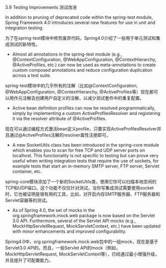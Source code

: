 3.9 Testing Improvements  测试改进

In addition to pruning of deprecated code within the spring-test module, Spring Framework 4.0 introduces several new features for use in unit and integration testing.

为了在spring-test模块中修剪废弃代码，Spring4.0介绍了一些用于单元测试和集成测试的新特性。

- Almost all annotations in the spring-test module (e.g., @ContextConfiguration, @WebAppConfiguration, @ContextHierarchy, @ActiveProfiles, etc.) can now be used as meta-annotations to create custom composed annotations and reduce configuration duplication across a test suite.

spring-test模块中的几乎所有的注解（比如@ContextConfiguration, @WebAppConfiguration, @ContextHierarchy, @ActiveProfiles等）现在都可以用作元注解去创建用户自定义的注解，以减少测试套件中的重复配置。

- Active bean definition profiles can now be resolved programmatically, simply by implementing a custom ActiveProfilesResolver and registering it via the resolver attribute of @ActiveProfiles.

现在可以通过编程方式激活bean定义profile，只要实现ActiveProfilesResolver并且通过@ActiveProfiles注解的resolver属性注册即可。

- A new SocketUtils class has been introduced in the spring-core module which enables you to scan for free TCP and UDP server ports on localhost. This functionality is not specific to testing but can prove very useful when writing integration tests that require the use of sockets, for example tests that start an in-memory SMTP server, FTP server, Servlet container, etc.

spring-core模块添加了一个新的SocketUtils类，使用它你可以扫描本地空闲的TCP和UDP端口。这个功能不仅仅针对测试，当你写集成测试需要使用socket时，它也被证明是很有用的工具，比如，对开启内存SMTP服务器、FTP服务器和Servlet容器等的测试。

- As of Spring 4.0, the set of mocks in the org.springframework.mock.web package is now based on the Servlet 3.0 API. Furthermore, several of the Servlet API mocks (e.g., MockHttpServletRequest, MockServletContext, etc.) have been updated with minor enhancements and improved configurability. 

Spring4.0中，org.springframework.mock.web包中的一组mock，现在是基于Servlet3.0 API的。而且，一些Servlet API的mock（例如，MockHttpServletRequest, MockServletContext等），已经通过最小增强升级，并且提升了可配置能力。